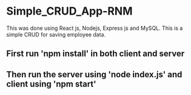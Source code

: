# Simple_CRUD_App-RNM

This was done using React js,  Nodejs, Express js and MySQL. This is a simple CRUD for saving employee data.

## First run 'npm install' in both client and server

## Then run the server using 'node index.js' and client using 'npm start'
